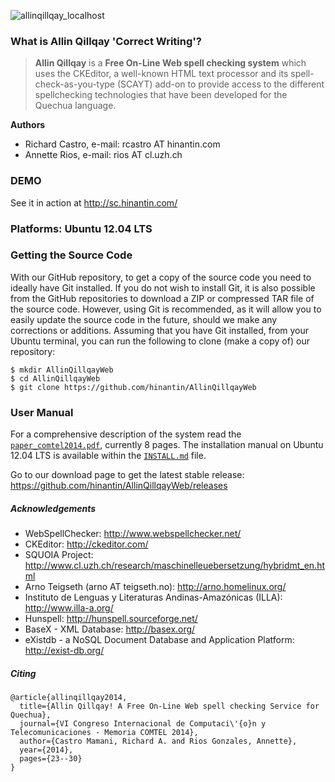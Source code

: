 ![allinqillqay_localhost](https://cloud.githubusercontent.com/assets/11825981/7220572/3fb0e660-e692-11e4-9608-62f79d644dc8.png)

### What is Allin Qillqay 'Correct Writing'?

> **Allin Qillqay** is a **Free On-Line Web spell checking system** which uses the CKEditor, a well-known HTML text processor and its 
> spell-check-as-you-type (SCAYT) add-on to provide access to the different spellchecking technologies that
> have been developed for the Quechua language.

**Authors**
  * Richard Castro, e-mail: rcastro AT hinantin.com
  * Annette Rios, e-mail: rios AT cl.uzh.ch
 
### DEMO

See it in action at http://sc.hinantin.com/

### Platforms: Ubuntu 12.04 LTS

### Getting the Source Code

With our GitHub repository, to get a copy of the source code you need
to ideally have Git installed. If you do not wish to install Git, it is also possible from
the GitHub repositories to download a ZIP or compressed TAR file of the source
code. However, using Git is recommended, as it will allow you to easily update the
source code in the future, should we make any corrections or additions.
Assuming that you have Git installed, from your Ubuntu terminal, you can run the 
following to clone (make a copy of) our repository:

```
$ mkdir AllinQillqayWeb
$ cd AllinQillqayWeb
$ git clone https://github.com/hinantin/AllinQillqayWeb
```

### User Manual

For a comprehensive description of the system read the [`paper_comtel2014.pdf`](http://www.zora.uzh.ch/101905/1/paper_comtel2014.pdf "Paper COMTEL 2014"), currently 8 pages. The installation manual on Ubuntu 12.04 LTS is available within the [`INSTALL.md`](https://github.com/hinantin/AllinQillqayWeb/blob/master/INSTALL.md "Installation Guide") file.

Go to our download page to get the latest stable release:
https://github.com/hinantin/AllinQillqayWeb/releases

##### Acknowledgements

  * WebSpellChecker: http://www.webspellchecker.net/
  * CKEditor: http://ckeditor.com/
  * SQUOIA Project: http://www.cl.uzh.ch/research/maschinelleuebersetzung/hybridmt_en.html
  * Arno Teigseth (arno AT teigseth.no): http://arno.homelinux.org/
  * Instituto de Lenguas y Literaturas Andinas-Amazónicas (ILLA): http://www.illa-a.org/
  * Hunspell: http://hunspell.sourceforge.net/
  * BaseX - XML Database: http://basex.org/ 
  * eXistdb - a NoSQL Document Database and Application Platform: http://exist-db.org/

##### Citing

```
@article{allinqillqay2014,
  title={Allin Qillqay! A Free On-Line Web spell checking Service for Quechua},
  journal={VI Congreso Internacional de Computaci\'{o}n y Telecomunicaciones - Memoria COMTEL 2014},
  author={Castro Mamani, Richard A. and Rios Gonzales, Annette},
  year={2014},
  pages={23--30}
}
```
